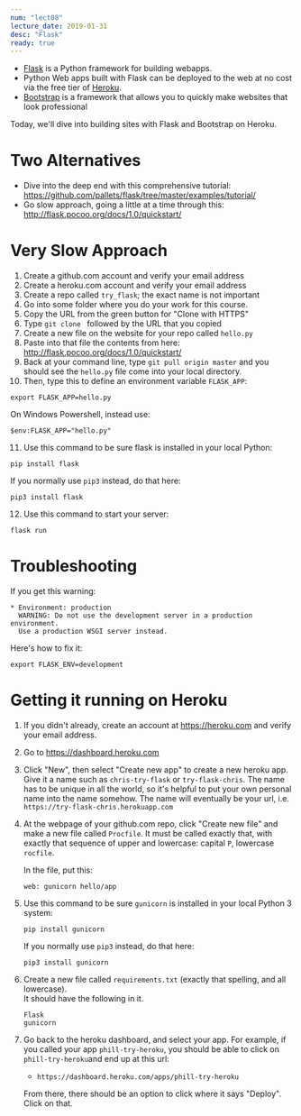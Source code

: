 ```yaml
---
num: "lect08"
lecture_date: 2019-01-31
desc: "Flask"
ready: true
---
```


* [Flask](http://flask.pocoo.org/) is a Python framework for building webapps.
* Python Web apps built with Flask can be deployed to the web at no cost via the free tier of [Heroku](https://heroku.com).
* [Bootstrap](https://getbootstrap.com/) is a framework that allows you to quickly make websites that look professional

Today, we'll dive into building sites with Flask and Bootstrap on Heroku.

# Two Alternatives

* Dive into the deep end with this comprehensive tutorial: <https://github.com/pallets/flask/tree/master/examples/tutorial/>
* Go slow approach, going a little at a time through this: <http://flask.pocoo.org/docs/1.0/quickstart/>

# Very Slow Approach

1. Create a github.com account and verify your email address
2. Create a heroku.com account and verify your email address
3. Create a repo called `try_flask`; the exact name is not important
4. Go into some folder where you do your work for this course.
5. Copy the URL from the green button for "Clone with HTTPS"
6. Type `git clone ` followed by the URL that you copied
7. Create a new file on the website for your repo called `hello.py`
8. Paste into that file the contents from here: <http://flask.pocoo.org/docs/1.0/quickstart/>
9. Back at your command line, type `git pull origin master` and you should see the `hello.py` file come into
   your local directory.
10. Then, type this to define an environment variable `FLASK_APP`:
   ```
   export FLASK_APP=hello.py
   ```
   
   On Windows Powershell, instead use:
   
   ```
   $env:FLASK_APP="hello.py"
   ```
   
 11. Use this command to be sure flask is installed in your local Python:
   ```
   pip install flask
   ```
   
   If you normally use `pip3` instead, do that here:
   
   ```
   pip3 install flask
   ```
   
 12. Use this command to start your server:
   ```
   flask run
   ```
   
# Troubleshooting

If you get this warning:

```
* Environment: production
  WARNING: Do not use the development server in a production environment.
  Use a production WSGI server instead.
```

Here's how to fix it:

```
export FLASK_ENV=development
```

# Getting it running on Heroku

1. If you didn't already, create an account at <https://heroku.com> and verify your email address.
2. Go to <https://dashboard.heroku.com>
3. Click "New", then select "Create new app" to create a new heroku app.  Give it a name such as `chris-try-flask` or `try-flask-chris`.  The name has to be
   unique in all the world, so it's helpful to put your own personal name into the name somehow.   The name will 
   eventually be your url, i.e. `https://try-flask-chris.herokuapp.com`
   
4. At the webpage of your github.com repo, click "Create new file" and make a new file called `Procfile`.  It must be
   called exactly that, with exactly that sequence of upper and lowercase: capital `P`, lowercase `rocfile`.

   In the file, put this:
   ```
   web: gunicorn hello/app
   ```

5. Use this command to be sure `gunicorn` is installed in your local Python 3 system:
   ```
   pip install gunicorn
   ```
   
   If you normally use `pip3` instead, do that here:
   
   ```
   pip3 install gunicorn
   ```
   
 6. Create a new file called `requirements.txt` (exactly that spelling, and all lowercase).  
    It should have the following in it.
  
    ```
    Flask
    gunicorn
    ```

7.  Go back to the heroku dashboard, and select your app.  For example, if you called your app `phill-try-heroku`,
    you should be able to click on `phill-try-heroku`and end up at this url: 

    * `https://dashboard.heroku.com/apps/phill-try-heroku`
    
    From there, there should be an option to click where it says "Deploy". Click on that.
    
    
